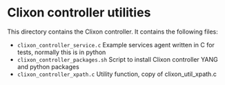 # Clixon controller utilities

This directory contains the Clixon controller. It contains the following files:
* `clixon_controller_service.c`  Example services agent written in C for tests, normally this is in python
* `clixon_controller_packages.sh` Script to install Clixon controller YANG and python packages
* `clixon_controller_xpath.c`    Utility function, copy of clixon_util_xpath.c
